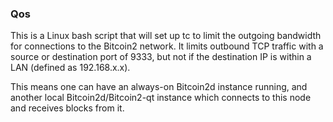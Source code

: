 ### Qos ###

This is a Linux bash script that will set up tc to limit the outgoing bandwidth for connections to the Bitcoin2 network. It limits outbound TCP traffic with a source or destination port of 9333, but not if the destination IP is within a LAN (defined as 192.168.x.x).

This means one can have an always-on Bitcoin2d instance running, and another local Bitcoin2d/Bitcoin2-qt instance which connects to this node and receives blocks from it.
